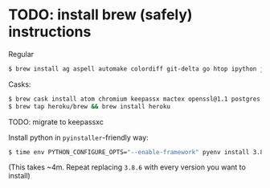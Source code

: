 # TODO: install brew (safely) instructions

Regular
```bash
$ brew install ag aspell automake colordiff git-delta go htop ipython jq macvim pandoc postgresql pyenv ruby sqlite tcl-tk tree vim
```

Casks:
```bash
$ brew cask install atom chromium keepassx mactex openssl@1.1 postgres soundflower soundflowerbed transmission tunnelblick virtualbox visual-studio-code vlc
$ brew tap heroku/brew && brew install heroku
```
TODO: migrate to keepassxc

Install python in `pyinstaller`-friendly way:
```bash
$ time env PYTHON_CONFIGURE_OPTS="--enable-framework" pyenv install 3.8.6
```
(This takes ~4m. Repeat replacing `3.8.6` with every version you want to install)
